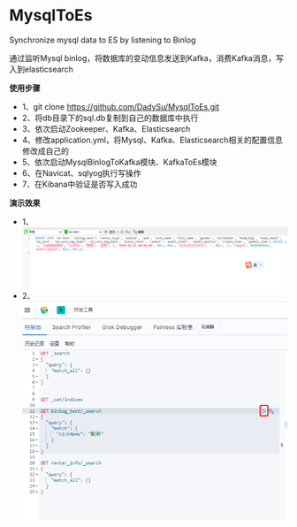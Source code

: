 # MysqlToEs
Synchronize mysql data to ES by listening to Binlog



通过监听Mysql binlog，将数据库的变动信息发送到Kafka，消费Kafka消息，写入到elasticsearch

**使用步骤**

- 1、git clone https://github.com/DadySu/MysqlToEs.git
- 2、将db目录下的sql.db复制到自己的数据库中执行
- 3、依次启动Zookeeper、Kafka、Elasticsearch
- 4、修改application.yml，将Mysql、Kafka、Elasticsearch相关的配置信息修改成自己的
- 5、依次启动MysqlBinlogToKafka模块、KafkaToEs模块
- 6、在Navicat、sqlyog执行写操作
- 7、在Kibana中验证是否写入成功

**演示效果**
- 1、![mysql中执行](pic\insert.png)
- 2、![kibana中查询](pic\kibana1.png)
